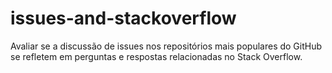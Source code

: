 # issues-and-stackoverflow
Avaliar se a discussão de issues nos repositórios mais populares do GitHub se refletem em perguntas e respostas relacionadas no Stack Overflow.
